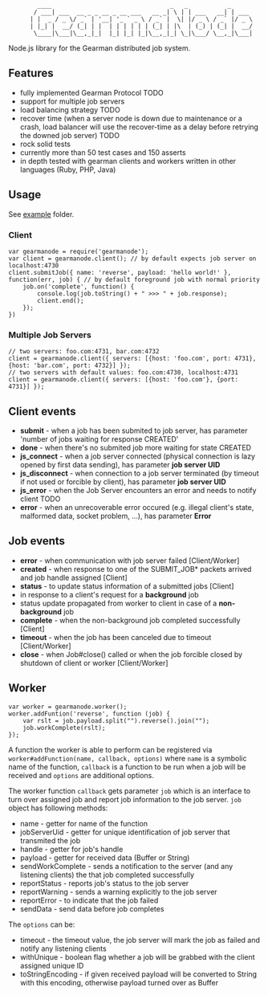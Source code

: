             ____                                 _   _           _
           / ___| ___  __ _ _ __ _ __ ___   __ _| \ | | ___   __| | ___
          | |  _ / _ \/ _` | '__| '_ ` _ \ / _` |  \| |/ _ \ / _` |/ _ \
          | |_| |  __/ (_| | |  | | | | | | (_| | |\  | (_) | (_| |  __/
           \____|\___|\__,_|_|  |_| |_| |_|\__,_|_| \_|\___/ \__,_|\___|


Node.js library for the Gearman distributed job system.


## Features
* fully implemented Gearman Protocol TODO
* support for multiple job servers
* load balancing strategy TODO
* recover time (when a server node is down due to maintenance or a crash, load balancer will use the recover-time as a delay before retrying the downed job server) TODO
* rock solid tests
 * currently more than 50 test cases and 150 asserts
* in depth tested with gearman clients and workers written in other languages (Ruby, PHP, Java)

## Usage
See [example](https://github.com/veny/GearmaNode/tree/master/example) folder.

### Client

    var gearmanode = require('gearmanode');
    var client = gearmanode.client(); // by default expects job server on localhost:4730
    client.submitJob({ name: 'reverse', payload: 'hello world!' }, function(err, job) { // by default foreground job with normal priority
        job.on('complete', function() {
            console.log(job.toString() + " >>> " + job.response);
            client.end();
        });
    })

### Multiple Job Servers

    // two servers: foo.com:4731, bar.com:4732
    client = gearmanode.client({ servers: [{host: 'foo.com', port: 4731}, {host: 'bar.com', port: 4732}] });
    // two servers with default values: foo.com:4730, localhost:4731
    client = gearmanode.client({ servers: [{host: 'foo.com'}, {port: 4731}] });


## Client events
* **submit** - when a job has been submited to job server, has parameter 'number of jobs waiting for response CREATED'
* **done** - when there's no submited job more waiting for state CREATED
* **js_connect** - when a job server connected (physical connection is lazy opened by first data sending), has parameter **job server UID**
* **js_disconnect** - when connection to a job server terminated (by timeout if not used or forcible by client), has parameter **job server UID**
* **js_error** - when the Job Server encounters an error and needs to notify client TODO
* **error** - when an unrecoverable error occured (e.g. illegal client's state, malformed data, socket problem, ...), has parameter **Error**

## Job events
* **error** - when communication with job server failed [Client/Worker]
* **created** - when response to one of the SUBMIT_JOB* packets arrived and job handle assigned [Client]
* **status** - to update status information of a submitted jobs [Client]
 * in response to a client's request for a **background** job
 * status update propagated from worker to client in case of a **non-background** job
* **complete** - when the non-background job completed successfully [Client]
* **timeout** - when the job has been canceled due to timeout [Client/Worker]
* **close** - when Job#close() called or when the job forcible closed by shutdown of client or worker [Client/Worker]

## Worker

    var worker = gearmanode.worker();
    worker.addFuntion('reverse', function (job) {
        var rslt = job.payload.split("").reverse().join("");
        job.workComplete(rslt);
    });

A function the worker is able to perform can be registered via `worker#addFunction(name, callback, options)`
where `name` is a symbolic name of the function, `callback` is a function to be run when a job will be received
and `options` are additional options.

The worker function `callback` gets parameter `job` which is an interface to turn over assigned job
and report job information to the job server. `job` object has following methods:

* name - getter for name of the function
* jobServerUid - getter for unique identification of job server that transmited the job
* handle - getter for job's handle
* payload - getter for received data (Buffer or String)
* sendWorkComplete - sends a notification to the server (and any listening clients) the that job completed successfully
* reportStatus - reports job's status to the job server
* reportWarning - sends a warning explicitly to the job server
* reportError - to indicate that the job failed
* sendData - send data before job completes

The `options` can be:

* timeout - the timeout value, the job server will mark the job as failed and notify any listening clients
* withUnique - boolean flag whether a job will be grabbed with the client assigned unique ID
* toStringEncoding - if given received payload will be converted to String with this encoding, otherwise payload turned over as Buffer
